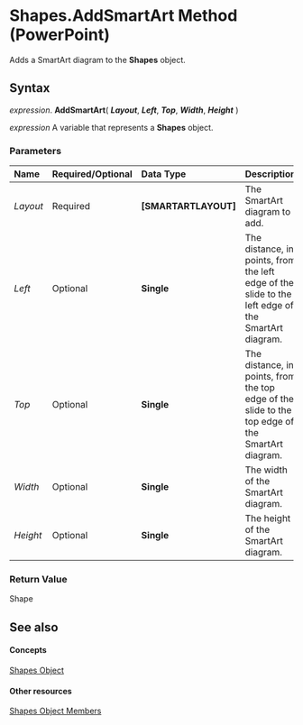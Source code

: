 
# Shapes.AddSmartArt Method (PowerPoint)

Adds a SmartArt diagram to the  **Shapes** object.


## Syntax

 _expression_. **AddSmartArt**( **_Layout_**, **_Left_**, **_Top_**, **_Width_**, **_Height_** )

 _expression_ A variable that represents a **Shapes** object.


### Parameters



|**Name**|**Required/Optional**|**Data Type**|**Description**|
|:-----|:-----|:-----|:-----|
| _Layout_|Required|**[SMARTARTLAYOUT]**|The SmartArt diagram to add.|
| _Left_|Optional|**Single**|The distance, in points, from the left edge of the slide to the left edge of the SmartArt diagram.|
| _Top_|Optional|**Single**|The distance, in points, from the top edge of the slide to the top edge of the SmartArt diagram.|
| _Width_|Optional|**Single**|The width of the SmartArt diagram.|
| _Height_|Optional|**Single**|The height of the SmartArt diagram.|

### Return Value

Shape


## See also


#### Concepts


[Shapes Object](eb208855-254e-1a0f-884b-4a5edcfd584d.md)
#### Other resources


[Shapes Object Members](75a4880e-71e1-fe10-a719-f7c13389a74e.md)
